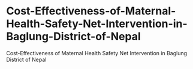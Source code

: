# Cost-Effectiveness-of-Maternal-Health-Safety-Net-Intervention-in-Baglung-District-of-Nepal
Cost-Effectiveness of Maternal Health Safety Net Intervention in Baglung District of Nepal
